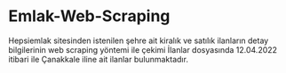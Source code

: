 # Emlak-Web-Scraping
Hepsiemlak sitesinden istenilen şehre ait kiralık ve satılık ilanların detay bilgilerinin web scraping yöntemi ile çekimi
İlanlar dosyasında 12.04.2022 itibari ile Çanakkale iline ait ilanlar bulunmaktadır.
